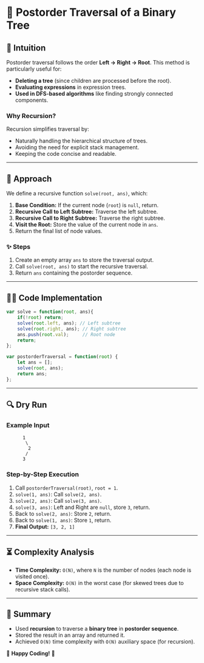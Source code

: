 # 📜 Postorder Traversal of a Binary Tree

## 🌟 Intuition
Postorder traversal follows the order **Left → Right → Root**. This method is particularly useful for:
- **Deleting a tree** (since children are processed before the root).
- **Evaluating expressions** in expression trees.
- **Used in DFS-based algorithms** like finding strongly connected components.

### Why Recursion?
Recursion simplifies traversal by:
- Naturally handling the hierarchical structure of trees.
- Avoiding the need for explicit stack management.
- Keeping the code concise and readable.

---

## 🚀 Approach
We define a recursive function `solve(root, ans)`, which:
1. **Base Condition:** If the current node (`root`) is `null`, return.
2. **Recursive Call to Left Subtree:** Traverse the left subtree.
3. **Recursive Call to Right Subtree:** Traverse the right subtree.
4. **Visit the Root:** Store the value of the current node in `ans`.
5. Return the final list of node values.

### ✨ Steps
1. Create an empty array `ans` to store the traversal output.
2. Call `solve(root, ans)` to start the recursive traversal.
3. Return `ans` containing the postorder sequence.

---

## 🧑‍💻 Code Implementation
```javascript
var solve = function(root, ans){
    if(!root) return;
    solve(root.left, ans); // Left subtree
    solve(root.right, ans); // Right subtree
    ans.push(root.val);     // Root node
    return;
};

var postorderTraversal = function(root) {
    let ans = [];
    solve(root, ans);
    return ans;
};
```

---

## 🔍 Dry Run
### Example Input
```plaintext
      1
       \
        2
       /
      3
```
### Step-by-Step Execution
1. Call `postorderTraversal(root)`, `root = 1`.
2. `solve(1, ans)`: Call `solve(2, ans)`.
3. `solve(2, ans)`: Call `solve(3, ans)`.
4. `solve(3, ans)`: Left and Right are `null`, store `3`, return.
5. Back to `solve(2, ans)`: Store `2`, return.
6. Back to `solve(1, ans)`: Store `1`, return.
7. **Final Output:** `[3, 2, 1]`

---

## ⏳ Complexity Analysis
- **Time Complexity:** `O(N)`, where `N` is the number of nodes (each node is visited once).
- **Space Complexity:** `O(N)` in the worst case (for skewed trees due to recursive stack calls).

---

## 🎯 Summary
- Used **recursion** to traverse a **binary tree** in **postorder sequence**.
- Stored the result in an array and returned it.
- Achieved `O(N)` time complexity with `O(N)` auxiliary space (for recursion).

🌲 **Happy Coding!** 🚀

